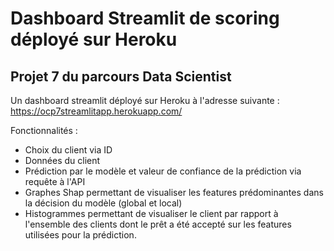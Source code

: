 # Dashboard Streamlit de scoring déployé sur Heroku

## Projet 7 du parcours Data Scientist

Un dashboard streamlit déployé sur Heroku à l'adresse suivante :
https://ocp7streamlitapp.herokuapp.com/

Fonctionnalités :

- Choix du client via ID
- Données du client
- Prédiction par le modèle et valeur de confiance de la prédiction via requête à l'API
- Graphes Shap permettant de visualiser les features prédominantes dans la décision du modèle (global et local)
- Histogrammes permettant de visualiser le client par rapport à l'ensemble des clients dont le prêt a été accepté sur les features utilisées pour la prédiction.